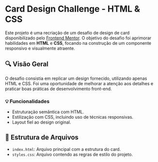 # Card Design Challenge - HTML & CSS  

Este projeto é uma recriação de um desafio de design de card disponibilizado pelo [Frontend Mentor](https://www.frontendmentor.io/). O objetivo do desafio foi aprimorar habilidades em **HTML** e **CSS**, focando na construção de um componente responsivo e visualmente atraente.  

## 🔍 Visão Geral  

O desafio consistia em replicar um design fornecido, utilizando apenas HTML e CSS. Foi uma oportunidade de melhorar a atenção aos detalhes e praticar boas práticas de desenvolvimento front-end.  

### 💡 Funcionalidades  
- Estruturação semântica com HTML.  
- Estilização com CSS, incluindo uso de técnicas responsivas.  
- Layout fiel ao design original.  

## 📂 Estrutura de Arquivos  
- `index.html`: Arquivo principal com a estrutura do card.  
- `styles.css`: Arquivo contendo as regras de estilo do projeto.    
 
